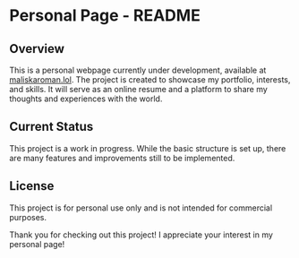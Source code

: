 # Personal Page - README

## Overview
This is a personal webpage currently under development, available at [maliskaroman.lol](https://maliskaroman.lol). The project is created to showcase my portfolio, interests, and skills. It will serve as an online resume and a platform to share my thoughts and experiences with the world.

## Current Status
This project is a work in progress. While the basic structure is set up, there are many features and improvements still to be implemented.

## License
This project is for personal use only and is not intended for commercial purposes.

Thank you for checking out this project! I appreciate your interest in my personal page!
